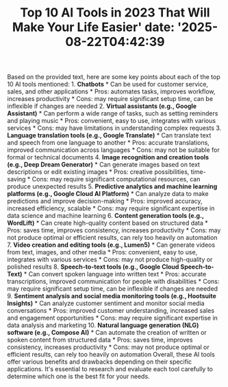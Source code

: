 ﻿---
title: "Top 10 AI Tools in 2023 That Will Make Your Life Easier'
date: '2025-08-22T04:42:39"
category: "Markets"
summary: ""
slug: "top 10 ai tools in 2023 that will make your life easier"
source_urls:
  - "https://techncruncher.blogspot.com/2023/01/top-10-ai-tools-in-2023-that-will-make.html"
seo:
  title: "Top 10 AI Tools in 2023 That Will Make Your Life Easier | Hash n Hedge'
  description: '"
  keywords: ["news", "markets", "brief"]
---
Based on the provided text, here are some key points about each of the top 10 AI tools mentioned:  1. **Chatbots** 	* Can be used for customer service, sales, and other applications 	* Pros: automates tasks, improves workflow, increases productivity 	* Cons: may require significant setup time, can be inflexible if changes are needed 2. **Virtual assistants (e.g., Google Assistant)** 	* Can perform a wide range of tasks, such as setting reminders and playing music 	* Pros: convenient, easy to use, integrates with various services 	* Cons: may have limitations in understanding complex requests 3. **Language translation tools (e.g., Google Translate)** 	* Can translate text and speech from one language to another 	* Pros: accurate translations, improved communication across languages 	* Cons: may not be suitable for formal or technical documents 4. **Image recognition and creation tools (e.g., Deep Dream Generator)** 	* Can generate images based on text descriptions or edit existing images 	* Pros: creative possibilities, time-saving 	* Cons: may require significant computational resources, can produce unexpected results 5. **Predictive analytics and machine learning platforms (e.g., Google Cloud AI Platform)** 	* Can analyze data to make predictions and improve decision-making 	* Pros: improved accuracy, increased efficiency, scalable 	* Cons: may require significant expertise in data science and machine learning 6. **Content generation tools (e.g., WordLift)** 	* Can create high-quality content based on structured data 	* Pros: saves time, improves consistency, increases productivity 	* Cons: may not produce optimal or efficient results, can rely too heavily on automation 7. **Video creation and editing tools (e.g., Lumen5)** 	* Can generate videos from text, images, and other media 	* Pros: convenient, easy to use, integrates with various services 	* Cons: may not produce high-quality or polished results 8. **Speech-to-text tools (e.g., Google Cloud Speech-to-Text)** 	* Can convert spoken language into written text 	* Pros: accurate transcriptions, improved communication for people with disabilities 	* Cons: may require significant setup time, can be inflexible if changes are needed 9. **Sentiment analysis and social media monitoring tools (e.g., Hootsuite Insights)** 	* Can analyze customer sentiment and monitor social media conversations 	* Pros: improved customer understanding, increased sales and engagement opportunities 	* Cons: may require significant expertise in data analysis and marketing 10. **Natural language generation (NLG) software (e.g., Compose AI)** 	* Can automate the creation of written or spoken content from structured data 	* Pros: saves time, improves consistency, increases productivity 	* Cons: may not produce optimal or efficient results, can rely too heavily on automation  Overall, these AI tools offer various benefits and drawbacks depending on their specific applications. It's essential to research and evaluate each tool carefully to determine which one is the best fit for your needs. 
